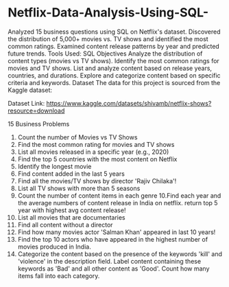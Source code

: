 # Netflix-Data-Analysis-Using-SQL-
Analyzed 15 business questions using SQL on Netflix's dataset. Discovered the distribution of 5,000+ movies vs. TV shows and identified the most common ratings. Examined content release patterns by year and predicted future trends. Tools Used: SQL
Objectives
Analyze the distribution of content types (movies vs TV shows).
Identify the most common ratings for movies and TV shows.
List and analyze content based on release years, countries, and durations.
Explore and categorize content based on specific criteria and keywords.
Dataset
The data for this project is sourced from the Kaggle dataset:

Dataset Link: https://www.kaggle.com/datasets/shivamb/netflix-shows?resource=download

15 Business Problems 

1. Count the number of Movies vs TV Shows
2. Find the most common rating for movies and TV shows
3. List all movies released in a specific year (e.g., 2020)
4. Find the top 5 countries with the most content on Netflix
5. Identify the longest movie
6. Find content added in the last 5 years
7. Find all the movies/TV shows by director 'Rajiv Chilaka'!
8. List all TV shows with more than 5 seasons
9. Count the number of content items in each genre
10.Find each year and the average numbers of content release in India on netflix. 
return top 5 year with highest avg content release!
11. List all movies that are documentaries
12. Find all content without a director
13. Find how many movies actor 'Salman Khan' appeared in last 10 years!
14. Find the top 10 actors who have appeared in the highest number of movies produced in India.
15. Categorize the content based on the presence of the keywords 'kill' and 'violence' in 
the description field. Label content containing these keywords as 'Bad' and all other 
content as 'Good'. Count how many items fall into each category.
